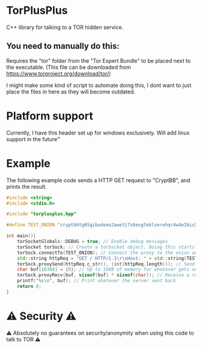 # TorPlusPlus
C++ library for talking to a TOR hidden service.
## You need to manually do this:
Requires the "tor" folder from the "Tor Expert Bundle" to be placed next to the executable.
(This file can be downloaded from https://www.torproject.org/download/tor/)


I might make some kind of script to automate doing this, I dont want to just place the files in here as they will become outdated.

# Platform support
Currently, I have this header set up for windows exclusively. Will add linux support in the future™

# Example
The following example code sends a HTTP GET request to "CryptBB", and prints the result.
```c++
#include <string>
#include <stdio.h>

#include "torplusplus.hpp"

#define TEST_ONION "cryptbbtg65gibadeeo2awe3j7s6evg7eklserehqr4w4e2bis5tebid.onion"

int main(){
    torSocketGlobals::DEBUG = true; // Enable debug messages
    torSocket torSock; // Create a torSocket object. Doing this starts the TOR proxy and connects to it
    torSock.connectTo(TEST_ONION); // Connect the proxy to the onion address
    std::string httpReq = "GET / HTTP/1.1\r\nHost: " + std::string(TEST_ONION) + "\r\n\r\n"; // Assemble a HTTP GET request to send to the site
    torSock.proxySend(httpReq.c_str(), (int)httpReq.length()); // Send the request to the hidden service
    char buf[16384] = {0}; // Up to 16KB of memory for whatever gets sent back
    torSock.proxyRecv(buf, sizeof(buf) * sizeof(char)); // Receive a response to the GET request
    printf("%s\n", buf); // Print whatever the server sent back
    return 0;
}
```

# ⚠️ Security ⚠️
⚠️ Absolutely no guarantees on security/anonymity when using this code to talk to TOR ⚠️
